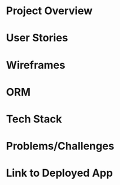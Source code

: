 # Project Overview

# User Stories

# Wireframes

# ORM

# Tech Stack

# Problems/Challenges

# Link to Deployed App
